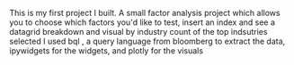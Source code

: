 This is my first project I built. A small factor analysis project which allows you to choose which factors you'd like to test, insert an index and see a datagrid breakdown and visual by industry count of the top indsutries selected
I used bql , a query language from bloomberg to extract the data, ipywidgets for the widgets, and plotly for the visuals
